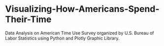 # Visualizing-How-Americans-Spend-Their-Time
Data Analysis on American Time Use Survey organized by U.S. Bureau of Labor Statistics using Python and Plotly Graphic Library.
